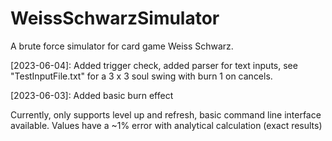 # WeissSchwarzSimulator
A brute force simulator for card game Weiss Schwarz.


[2023-06-04]: Added trigger check, added parser for text inputs, see "TestInputFile.txt" for a 3 x 3 soul swing with burn 1 on cancels.

[2023-06-03]: Added basic burn effect

Currently, only supports level up and refresh, basic command line interface available.
Values have a ~1% error with analytical calculation (exact results)
